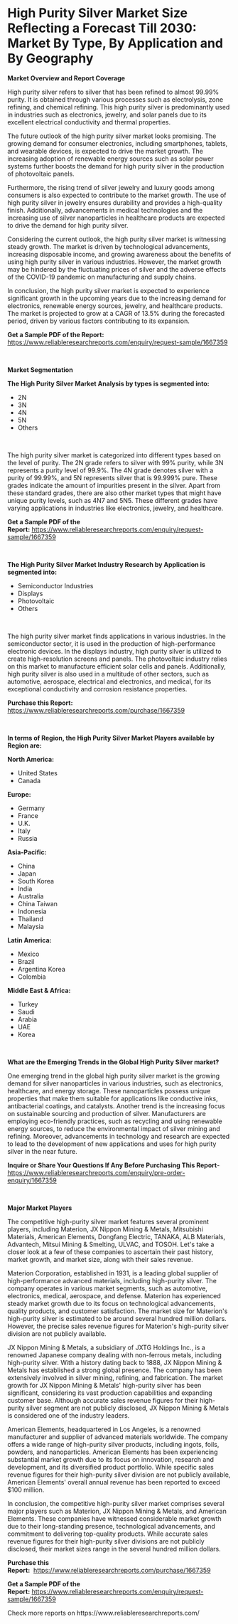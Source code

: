 <p><h1>High Purity Silver Market Size Reflecting a Forecast Till 2030: Market By Type, By Application and By Geography</h1></p><p><strong>Market Overview and Report Coverage</strong></p>
<p><p>High purity silver refers to silver that has been refined to almost 99.99% purity. It is obtained through various processes such as electrolysis, zone refining, and chemical refining. This high purity silver is predominantly used in industries such as electronics, jewelry, and solar panels due to its excellent electrical conductivity and thermal properties.</p><p>The future outlook of the high purity silver market looks promising. The growing demand for consumer electronics, including smartphones, tablets, and wearable devices, is expected to drive the market growth. The increasing adoption of renewable energy sources such as solar power systems further boosts the demand for high purity silver in the production of photovoltaic panels.</p><p>Furthermore, the rising trend of silver jewelry and luxury goods among consumers is also expected to contribute to the market growth. The use of high purity silver in jewelry ensures durability and provides a high-quality finish. Additionally, advancements in medical technologies and the increasing use of silver nanoparticles in healthcare products are expected to drive the demand for high purity silver.</p><p>Considering the current outlook, the high purity silver market is witnessing steady growth. The market is driven by technological advancements, increasing disposable income, and growing awareness about the benefits of using high purity silver in various industries. However, the market growth may be hindered by the fluctuating prices of silver and the adverse effects of the COVID-19 pandemic on manufacturing and supply chains.</p><p>In conclusion, the high purity silver market is expected to experience significant growth in the upcoming years due to the increasing demand for electronics, renewable energy sources, jewelry, and healthcare products. The market is projected to grow at a CAGR of 13.5% during the forecasted period, driven by various factors contributing to its expansion.</p></p>
<p><strong>Get a Sample PDF of the Report:</strong> <a href="https://www.reliableresearchreports.com/enquiry/request-sample/1667359">https://www.reliableresearchreports.com/enquiry/request-sample/1667359</a></p>
<p>&nbsp;</p>
<p><strong>Market Segmentation</strong></p>
<p><strong>The High Purity Silver Market Analysis by types is segmented into:</strong></p>
<p><ul><li>2N</li><li>3N</li><li>4N</li><li>5N</li><li>Others</li></ul></p>
<p>&nbsp;</p>
<p><p>The high purity silver market is categorized into different types based on the level of purity. The 2N grade refers to silver with 99% purity, while 3N represents a purity level of 99.9%. The 4N grade denotes silver with a purity of 99.99%, and 5N represents silver that is 99.999% pure. These grades indicate the amount of impurities present in the silver. Apart from these standard grades, there are also other market types that might have unique purity levels, such as 4N7 and 5N5. These different grades have varying applications in industries like electronics, jewelry, and healthcare.</p></p>
<p><strong>Get a Sample PDF of the Report:</strong>&nbsp;<a href="https://www.reliableresearchreports.com/enquiry/request-sample/1667359">https://www.reliableresearchreports.com/enquiry/request-sample/1667359</a></p>
<p>&nbsp;</p>
<p><strong>The High Purity Silver Market Industry Research by Application is segmented into:</strong></p>
<p><ul><li>Semiconductor Industries</li><li>Displays</li><li>Photovoltaic</li><li>Others</li></ul></p>
<p>&nbsp;</p>
<p><p>The high purity silver market finds applications in various industries. In the semiconductor sector, it is used in the production of high-performance electronic devices. In the displays industry, high purity silver is utilized to create high-resolution screens and panels. The photovoltaic industry relies on this market to manufacture efficient solar cells and panels. Additionally, high purity silver is also used in a multitude of other sectors, such as automotive, aerospace, electrical and electronics, and medical, for its exceptional conductivity and corrosion resistance properties.</p></p>
<p><strong>Purchase this Report:</strong>&nbsp; <a href="https://www.reliableresearchreports.com/purchase/1667359">https://www.reliableresearchreports.com/purchase/1667359</a></p>
<p>&nbsp;</p>
<p><strong>In terms of Region, the High Purity Silver Market Players available by Region are:</strong></p>
<p>
    <p> <strong> North America: </strong>
        <ul>
            <li>United States</li>
            <li>Canada</li>
        </ul>
        </p> 
    <p> <strong> Europe: </strong>
        <ul>
            <li>Germany</li>
            <li>France</li>
            <li>U.K.</li>
            <li>Italy</li>
            <li>Russia</li>
        </ul>
        </p> 
    <p> <strong> Asia-Pacific: </strong>
        <ul>
            <li>China</li>
            <li>Japan</li>
            <li>South Korea</li>
            <li>India</li>
            <li>Australia</li>
            <li>China Taiwan</li>
            <li>Indonesia</li>
            <li>Thailand</li>
            <li>Malaysia</li>
        </ul>
        </p> 
    <p> <strong> Latin America: </strong>
        <ul>
            <li>Mexico</li>
            <li>Brazil</li>
            <li>Argentina Korea</li>
            <li>Colombia</li>
        </ul>
        </p> 
    <p> <strong> Middle East & Africa: </strong>
        <ul>
            <li>Turkey</li>
            <li>Saudi</li>
            <li>Arabia</li>
            <li>UAE</li>
            <li>Korea</li>
        </ul>
    </p>
    </p>
<p>&nbsp;</p>
<p><strong>What are the Emerging Trends in the Global High Purity Silver market?</strong></p>
<p><p>One emerging trend in the global high purity silver market is the growing demand for silver nanoparticles in various industries, such as electronics, healthcare, and energy storage. These nanoparticles possess unique properties that make them suitable for applications like conductive inks, antibacterial coatings, and catalysts. Another trend is the increasing focus on sustainable sourcing and production of silver. Manufacturers are employing eco-friendly practices, such as recycling and using renewable energy sources, to reduce the environmental impact of silver mining and refining. Moreover, advancements in technology and research are expected to lead to the development of new applications and uses for high purity silver in the near future.</p></p>
<p><strong>Inquire or Share Your Questions If Any Before Purchasing This Report</strong>- <a href="https://www.reliableresearchreports.com/enquiry/pre-order-enquiry/1667359">https://www.reliableresearchreports.com/enquiry/pre-order-enquiry/1667359</a></p>
<p>&nbsp;</p>
<p><strong>Major Market Players</strong></p>
<p><p>The competitive high-purity silver market features several prominent players, including Materion, JX Nippon Mining & Metals, Mitsubishi Materials, American Elements, Dongfang Electric, TANAKA, ALB Materials, Advantech, Mitsui Mining & Smelting, ULVAC, and TOSOH. Let's take a closer look at a few of these companies to ascertain their past history, market growth, and market size, along with their sales revenue.</p><p>Materion Corporation, established in 1931, is a leading global supplier of high-performance advanced materials, including high-purity silver. The company operates in various market segments, such as automotive, electronics, medical, aerospace, and defense. Materion has experienced steady market growth due to its focus on technological advancements, quality products, and customer satisfaction. The market size for Materion's high-purity silver is estimated to be around several hundred million dollars. However, the precise sales revenue figures for Materion's high-purity silver division are not publicly available.</p><p>JX Nippon Mining & Metals, a subsidiary of JXTG Holdings Inc., is a renowned Japanese company dealing with non-ferrous metals, including high-purity silver. With a history dating back to 1888, JX Nippon Mining & Metals has established a strong global presence. The company has been extensively involved in silver mining, refining, and fabrication. The market growth for JX Nippon Mining & Metals' high-purity silver has been significant, considering its vast production capabilities and expanding customer base. Although accurate sales revenue figures for their high-purity silver segment are not publicly disclosed, JX Nippon Mining & Metals is considered one of the industry leaders.</p><p>American Elements, headquartered in Los Angeles, is a renowned manufacturer and supplier of advanced materials worldwide. The company offers a wide range of high-purity silver products, including ingots, foils, powders, and nanoparticles. American Elements has been experiencing substantial market growth due to its focus on innovation, research and development, and its diversified product portfolio. While specific sales revenue figures for their high-purity silver division are not publicly available, American Elements' overall annual revenue has been reported to exceed $100 million.</p><p>In conclusion, the competitive high-purity silver market comprises several major players such as Materion, JX Nippon Mining & Metals, and American Elements. These companies have witnessed considerable market growth due to their long-standing presence, technological advancements, and commitment to delivering top-quality products. While accurate sales revenue figures for their high-purity silver divisions are not publicly disclosed, their market sizes range in the several hundred million dollars.</p></p>
<p><strong>Purchase this Report:</strong>&nbsp;&nbsp;<a href="https://www.reliableresearchreports.com/purchase/1667359">https://www.reliableresearchreports.com/purchase/1667359</a></p>
<p></p>
<p><strong>Get a Sample PDF of the Report:</strong>&nbsp;<a href="https://www.reliableresearchreports.com/enquiry/request-sample/1667359">https://www.reliableresearchreports.com/enquiry/request-sample/1667359</a></p>
<p>Check more reports on https://www.reliableresearchreports.com/</p>